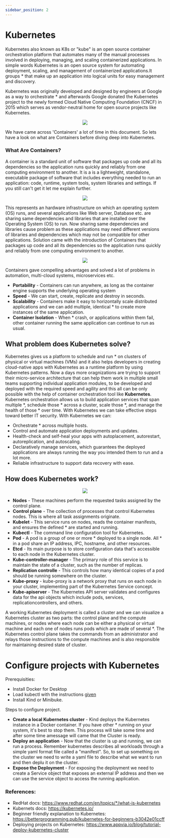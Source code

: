 ```yaml
---
sidebar_position: 2
---
```

# Kubernetes

Kubernetes also known as K8s or "kube" is an open source container orchestration platform that automates many of the manual processes involved in deploying, managing, and scaling containerized applications. In simple words Kubernetes is an open source system for automating deployment, scaling, and management of containerized applications.It groups * that make up an application into logical units for easy management and discovery.

Kubernetes was originally developed and designed by engineers at Google as a way to orchestrate * and afterwards Google donated the Kubernetes project to the newly formed Cloud Native Computing Foundation (CNCF) in 2015 which serves as vendor-neutral home for open source projects like Kubernetes.

<p align = "center">
<img src="https://i0.wp.com/softwareengineeringdaily.com/wp-content/uploads/2019/01/Kubernetes_New.png?resize=730%2C389&ssl=1" />
</p>
We have came across 'Containers' a lot of time in this document. So lets have a look on what are Containers before diving deep into Kubernetes.

### What Are Containers?

A container is a standard unit of software that packages up code and all its dependencies so the application runs quickly and reliably from one computing environment to another. It is a is a lightweight, standalone, executable package of software that includes everything needed to run an application: code, runtime, system tools, system libraries and settings. If you still can't get it let me explain further.
<p align = "center">
   <img src="https://miro.medium.com/max/1002/1*pZX1m5jE1r9Ue5jNmDyLHQ.png"/>
</p>
This represents an hardware infrastructure on which an operating system (OS) runs, and several applications like Web server, Database etc. are sharing same dependencies and libraries that are installed over the Operating System (OS) to run.
Now sharing same dependencies and libraries cause problem as these applications may need different versions of libraries and dependencies which may not be compatible for other applications. Solution came with the introduction of Containers that packages up code and all its dependencies so the application runs quickly and reliably from one computing environment to another.


<p align="center">
            <img src="https://miro.medium.com/max/1400/1*WzVlSOk77g2vlo0cB9jH6w.png"/>
</p>

Containers gave compelling advantages and solved a lot of problems in automation, multi-cloud systems, microservices etc.

- **Portability** - Containers can run anywhere, as long as the container engine supports the underlying operating system
- **Speed** - We can start, create, replicate and destroy  in seconds.
- **Scalability** - Containers make it easy to horizontally scale distributed applications and we can add multiple, identical * to create more instances of the same application. 
- **Container Isolation** -  When * crash, or applications within them fail, other container running the same application can continue to run as usual.

## What problem does Kubernetes solve?

Kubernetes gives us a platform to schedule and run * on clusters of physical or virtual machines (VMs) and it also helps developers in creating cloud-native apps with Kubernetes as a runtime platform by using Kubernetes patterns. Now a days more oragnizations are trying to support their micro-service architecture that can help them work in multiple small teams supporting individual application modules, to be developed and deployed with the required speed and agility and this all can be only possible with the help of container orchestration tool like **Kubernetes**.
Kubernetes orchestration allows us to build application services that span multiple *, schedule those * across a cluster, scale those *, and manage the health of those * over time. With Kubernetes we can take effective steps toward better IT security.
With Kubernetes we can:

- Orchestrate * across multiple hosts.
- Control and automate application deployments and updates.
- Health-check and self-heal your apps with autoplacement, autorestart, autoreplication, and autoscaling.
- Declaratively manage services, which guarantees the deployed applications are always running the way you intended them to run and a lot more.
- Reliable infrastructure to support data recovery with ease.

## How does Kubernetes work?

<p align="center">
            <img src="https://www.redhat.com/cms/managed-files/kubernetes_diagram-v3-770x717_0_0_v2.svg?itok=Z6bFR9q1"/>
</p>


- **Nodes** - These machines perform the requested tasks assigned by the control plane.
- **Control plane** - The collection of processes that control Kubernetes nodes. This is where all task assignments originate.  
- **Kubelet** - This service runs on nodes, reads the container manifests, and ensures the defined * are started and running.
- **Kubectl** - The command line configuration tool for Kubernetes. 
- **Pod** - A pod is a group of one or more * deployed to a single node. All * in a pod share an IP address, IPC, hostname, and other resources.
- **Etcd** - Its main purpose is to store configuration data that's accessible to each node in the Kubernetes cluster.
- **Kube-controller-manager** - The primary role of this service is to maintain the state of a cluster, such as the number of replicas.
- **Replication controlle** - This controls how many identical copies of a pod should be running somewhere on the cluster.  
- **Kube-proxy** - kube-proxy is a network proxy that runs on each node in your cluster, implementing part of the Kubernetes Service concept.  
- **Kube-apiserver** - The Kubernetes API server validates and configures data for the api objects which include pods, services, replicationcontrollers, and others.

A working Kubernetes deployment is called a cluster and we can visualize a Kubernetes cluster as two parts: the control plane and the compute machines, or nodes where each node can be either a physical or virtual machine and each one of nodes runs pods which are made of several *.
The Kubernetes control plane takes the commands from an administrator and relays those instructions to the compute machines and is also responsible for maintaining desired state of cluster.

# Configure projects with Kubernetes

Prerequisities:
- Install Docker for Desktop
- Load kubectl with the instructions [given](https://kubernetes.io/docs/tasks/tools/#install-kubectl-on-linux)
- Install Kind or Minibuke.

Steps to configure project.

- <b>Create a local Kubernetes cluster</b> - Kind deploys the Kubernetes instance in a Docker container. If you have other * running on your system, it's best to stop them. This process will take some time and after some time amessage will came that the Cluster is ready.
- <b>Deploy an application</b> - Now that the cluster is up and running, we can run a process. Remember kubernetes describes all workloads through a simple yaml format file called a "manifest". So, to set up something on the cluster we need to write a yaml file to describe what we want to run and then deplu it on the cluster.
- <b>Expose the Deployment</b> - For exposing the deployment we need to create a Service object that exposes an external IP address and then we can use the service object to access the running application.

### References:

- RedHat docs: https://www.redhat.com/en/topics/*/what-is-kubernetes
- Kubernets docs: https://kubernetes.io/
- Beginner friendly explanation to Kubernetes: https://betterprogramming.pub/kubernetes-for-beginners-b3042e01ccff
- Deploying projects on Kubernetes: https://www.appvia.io/blog/tutorial-deploy-kubernetes-cluster
